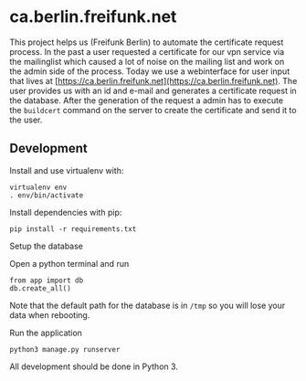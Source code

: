 # ca.berlin.freifunk.net

This project helps us (Freifunk Berlin) to automate the certificate request
process. In the past a user requested a certificate for our vpn service via the
mailinglist which caused a lot of noise on the mailing list and work on the
admin side of the process. Today we use a webinterface for user input that lives
at [https://ca.berlin.freifunk.net](https://ca.berlin.freifunk.net). The user
provides us with an id and e-mail and generates a certificate request in the
database. After the generation of the request a admin has to execute the
`buildcert` command on the server to create the certificate and send it to the
user.

## Development

Install and use virtualenv with:

```
virtualenv env
. env/bin/activate
```

Install dependencies with pip:

```
pip install -r requirements.txt
```


Setup the database

Open a python terminal and run
```
from app import db
db.create_all()
```

Note that the default path for the database is in `/tmp` so you will lose your data when rebooting.

Run the application
```
python3 manage.py runserver
```

All development should be done in Python 3.
